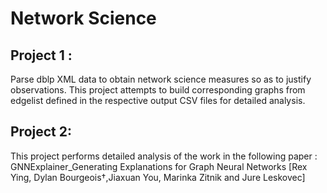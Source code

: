 # Network Science
## Project 1 :
Parse dblp XML data to obtain network science measures so as to justify observations.
This project attempts to build corresponding graphs from edgelist defined in the respective output CSV files for detailed analysis. 

## Project 2:
This project performs detailed analysis of the work in the following paper : <br />
GNNExplainer_Generating Explanations for Graph Neural Networks [Rex Ying, Dylan Bourgeois†,Jiaxuan You, Marinka Zitnik and Jure Leskovec] <br />

